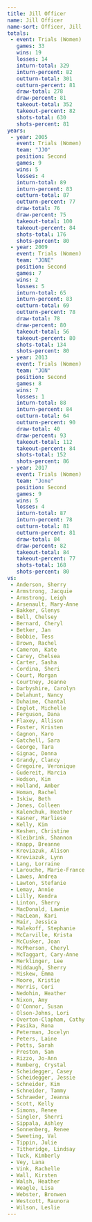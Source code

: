 ```yaml
---
title: Jill Officer
name: Jill Officer
name-sort: Officer, Jill
totals:
 - event: Trials (Women)
   games: 33
   wins: 19
   losses: 14
   inturn-total: 329
   inturn-percent: 82
   outturn-total: 301
   outturn-percent: 81
   draw-total: 278
   draw-percent: 81
   takeout-total: 352
   takeout-percent: 82
   shots-total: 630
   shots-percent: 81
years:
 - year: 2005
   event: Trials (Women)
   team: "JJO"
   position: Second
   games: 9
   wins: 5
   losses: 4
   inturn-total: 89
   inturn-percent: 83
   outturn-total: 87
   outturn-percent: 77
   draw-total: 76
   draw-percent: 75
   takeout-total: 100
   takeout-percent: 84
   shots-total: 176
   shots-percent: 80
 - year: 2009
   event: Trials (Women)
   team: "JONE"
   position: Second
   games: 7
   wins: 2
   losses: 5
   inturn-total: 65
   inturn-percent: 83
   outturn-total: 69
   outturn-percent: 78
   draw-total: 78
   draw-percent: 80
   takeout-total: 56
   takeout-percent: 80
   shots-total: 134
   shots-percent: 80
 - year: 2013
   event: Trials (Women)
   team: "JON"
   position: Second
   games: 8
   wins: 7
   losses: 1
   inturn-total: 88
   inturn-percent: 84
   outturn-total: 64
   outturn-percent: 90
   draw-total: 40
   draw-percent: 93
   takeout-total: 112
   takeout-percent: 84
   shots-total: 152
   shots-percent: 86
 - year: 2017
   event: Trials (Women)
   team: "Jone"
   position: Second
   games: 9
   wins: 5
   losses: 4
   inturn-total: 87
   inturn-percent: 78
   outturn-total: 81
   outturn-percent: 81
   draw-total: 84
   draw-percent: 82
   takeout-total: 84
   takeout-percent: 77
   shots-total: 168
   shots-percent: 80
vs:
 - Anderson, Sherry
 - Armstrong, Jacquie
 - Armstrong, Leigh
 - Arsenault, Mary-Anne
 - Bakker, Glenys
 - Bell, Chelsey
 - Bernard, Cheryl
 - Betker, Jan
 - Bobbie, Tess
 - Brown, Rachel
 - Cameron, Kate
 - Carey, Chelsea
 - Carter, Sasha
 - Cordina, Sheri
 - Court, Morgan
 - Courtney, Joanne
 - Darbyshire, Carolyn
 - Delahunt, Nancy
 - Duhaime, Chantal
 - Englot, Michelle
 - Ferguson, Dana
 - Flaxey, Allison
 - Foster, Kristen
 - Gagnon, Karo
 - Gatchell, Sara
 - George, Tara
 - Gignac, Donna
 - Grandy, Clancy
 - Gregoire, Veronique
 - Gudereit, Marcia
 - Hodson, Kim
 - Holland, Amber
 - Homan, Rachel
 - Iskiw, Beth
 - Jones, Colleen
 - Kalenchuk, Heather
 - Kasner, Marliese
 - Kelly, Kim
 - Keshen, Christine
 - Kleibrink, Shannon
 - Knapp, Breanne
 - Kreviazuk, Alison
 - Kreviazuk, Lynn
 - Lang, Lorraine
 - Larouche, Marie-France
 - Lawes, Andrea
 - Lawton, Stefanie
 - Lemay, Annie
 - Lilly, Kendra
 - Linton, Sherry
 - MacDonald, Lawnie
 - MacLean, Kari
 - Mair, Jessica
 - Malekoff, Stephanie
 - McCarville, Krista
 - McCusker, Joan
 - McPherson, Cheryl
 - McTaggart, Cary-Anne
 - Merklinger, Lee
 - Middaugh, Sherry
 - Miskew, Emma
 - Moore, Kristie
 - Morris, Cori
 - Nedohin, Heather
 - Nixon, Amy
 - O'Connor, Susan
 - Olson-Johns, Lori
 - Overton-Clapham, Cathy
 - Pasika, Rona
 - Peterman, Jocelyn
 - Peters, Laine
 - Potts, Sarah
 - Preston, Sam
 - Rizzo, Jo-Ann
 - Rumberg, Crystal
 - Scheidegger, Casey
 - Scheidegger, Jessie
 - Schneider, Kim
 - Schneider, Tammy
 - Schraeder, Jeanna
 - Scott, Kelly
 - Simons, Renee
 - Singler, Sherri
 - Sippala, Ashley
 - Sonnenberg, Renee
 - Sweeting, Val
 - Tippin, Julie
 - Titheridge, Lindsay
 - Tuck, Kimberly
 - Vey, Lana
 - Vink, Rachelle
 - Wall, Kirsten
 - Walsh, Heather
 - Weagle, Lisa
 - Webster, Bronwen
 - Westcott, Raunora
 - Wilson, Leslie
---
```

